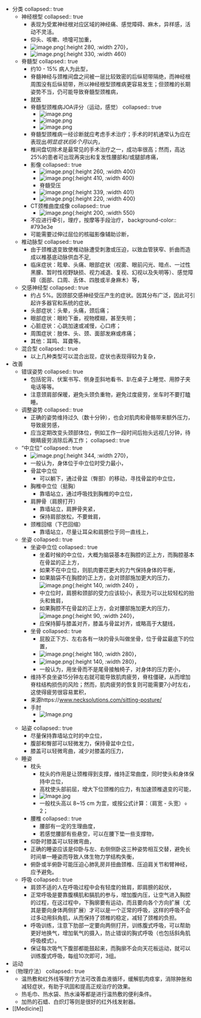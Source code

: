 - 分类
  collapsed:: true
	- 神经根型
	  collapsed:: true
		- 表现为受累神经根对应区域的神经痛、感觉障碍、麻木，异样感，活动不灵活。
		- 仰头、咳嗽、喷嚏可加重，
		- ![image.png](../assets/image_1658325087225_0.png){:height 280, :width 270}，
		- ![image.png](../assets/image_1658325118424_0.png){:height 330, :width 460}
	- 脊髓型
	  collapsed:: true
		- 约10 - 15% 病人为此型，
		- 脊髓神经与颈椎间盘之间被一层比较致密的后纵韧带隔绝，而神经根周围没有后纵韧带，所以神经根型颈椎病更容易发生；但颈椎的长期姿势不当，仍可能导致脊髓型颈椎病，
		- 就医
		- 脊髓型颈椎病JOA评分（运动，感觉）
		  collapsed:: true
			- ![image.png](../assets/image_1660902336463_0.png)
			- ![image.png](../assets/image_1660902356075_0.png)
			- ![image.png](../assets/image_1660902435024_0.png)
		- 脊髓型颈椎病一经诊断就应考虑手术治疗；手术的时机通常认为应在表现出*明显症状后6个月*以内，
		- 椎间盘切除术是最常见的手术治疗之一，成功率很高；然而，高达25%的患者可出现再突出和复发性腰部和/或腿部疼痛，
		- 影像
		  collapsed:: true
			- ![image.png](../assets/image_1660902980233_0.png){:height 260, :width 400}
			- ![image.png](../assets/image_1660913471030_0.png){:height 410, :width 400}
			- 脊髓受压
			- ![image.png](../assets/image_1660905087010_0.png){:height 339, :width 401}
			- ![image.png](../assets/image_1660902926322_0.png){:height 220, :width 400}
		- CT颈椎曲度成像
		  collapsed:: true
			- ![image.png](../assets/image_1658324948622_0.png){:height 200, :width 550}
		- 不应进行牵引，理疗，按摩等手段治疗，
		  background-color:: #793e3e
		- 可能需要过伸过屈位的核磁影像辅助诊断，
	- 椎动脉型
	  collapsed:: true
		- 由于颈椎退变致使椎动脉遭受刺激或压迫，以致血管狭窄、折曲而造成以椎基底动脉供血不足,
		- 临床症状：眩晕、头痛、眼部症状（视雾、眼前闪光、暗点、一过性黑朦、暂时性视野缺损、视力减退、复视、幻视以及失明等）、感觉障碍（面部、口周、舌体、四肢或半身麻木）等，
	- 交感神经型
	  collapsed:: true
		- 约占 5%。因颈部交感神经受压产生的症状。因其分布广泛，因此可引起许多器官和系统的症状。
		- 头部症状：头晕，头痛，颈后痛；
		- 眼部症状：眼睑下垂，视物模糊，甚至失明；
		- 心脏症状：心跳加速或减慢，心口疼；
		- 周围症状：肢体、头、颈、面部发麻或疼痛；
		- 其他：耳鸣、耳聋等。
	- 混合型
	  collapsed:: true
		- 以上几种类型可以混合出现，症状也表现得较为复杂，
- 改善
	- 错误姿势
	  collapsed:: true
		- 包括驼背、伏案书写、侧身歪斜地看书、趴在桌子上睡觉、用脖子夹电话等等。
		- 注意颈肩部保暖，避免头颈负重物，避免过度疲劳，坐车时不要打瞌睡。
	- 调整姿势
	  collapsed:: true
		- 正确的姿势维持过久（数十分钟），也会对肌肉和骨骼带来额外压力，导致疲劳感，
		- 应当定期改变头颈部体位，例如工作一段时间后抬头远视几分钟，待眼睛疲劳消除后再工作；
		  collapsed:: true
	- “中立位”
	  collapsed:: true
		- ![image.png](../assets/image_1661674237484_0.png){:height 344, :width 270}，
		- 一般认为，身体位于中立位时受力最小，
		- 骨盆中立位
			- 可以躺下，通过骨盆（臀部）的移动，寻找骨盆的中立位，
		- 胸椎中立位（挺胸）
			- 靠墙站立，通过呼吸找到胸椎的中立位，
		- 肩胛骨（肩膀打开）
			- 靠墙站立，肩胛骨夹紧，
			- 保持肩部放松，不要耸肩，
		- 颈椎回缩（下巴回缩）
			- 靠墙站立，尽量让耳朵和肩膀位于同一直线上，
	- 坐姿
	  collapsed:: true
		- 坐姿中立位
		  collapsed:: true
			- 坐着时候的中立位，大概为脑袋基本在胸腔的正上方，而胸腔基本在骨盆的正上方，
			- 如果不在中立位，则肌肉要花更大的力气保持身体的平衡，
			- 如果脑袋不在胸腔的正上方，会对颈部施加更大的压力， ![image.png](../assets/image_1661674738649_0.png){:height 140, :width 240} ，
			- 中立位时，肩膀和颈部的受力应该较小，表现为可以比较轻松的抬头和耸肩，
			- 如果胸腔不在骨盆的正上方，会对腰部施加更大的压力， ![image.png](../assets/image_1661674873989_0.png){:height 90, :width 240}，
			- 应保持脚与膝盖对齐，膝盖与骨盆对齐，或略高于大腿线，
		- 坐骨
		  collapsed:: true
			- 屁股正下方、左右各有一块的骨头叫做坐骨，位于骨盆最底下的位置，
			- ![image.png](../assets/image_1661674989787_0.png){:height 180, :width 280}，
			- ![image.png](../assets/image_1661675049530_0.png){:height 140, :width 280}，
			- 一般认为，用坐骨而不是尾骨接触椅子，对身体的压力更小，
		- 维持不良坐姿15分钟左右就可能导致肌肉疲劳，脊柱僵硬，从而增加脊柱结构损伤的风险；然而，肌肉疲劳的恢复则可能需要7小时左右，这使得疲劳很容易累积，
		- 来源https://www.necksolutions.com/sitting-posture/
		- 手肘
			- ![Image.png](../assets/Image_1648384774393_0.png)
			-
	- 站姿
	  collapsed:: true
		- 尽量保持靠墙站立时的中立位，
		- 腹部和臀部可以轻微发力，保持骨盆中立位，
		- 膝盖可以轻微弯曲，减少对膝盖的压力，
	- 睡姿
		- 枕头
			- 枕头的作用是让颈椎得到支撑，维持正常曲度，同时使头和身体保持中立位，
			- 高枕使头部前屈，增大下位颈椎的应力，有加速颈椎退变的可能，
			- ![Image.jpg](../assets/Image_1648384951273_0.jpg)
			- 一般枕头高以 8~15 cm 为宜，或按公式计算：（肩宽 - 头宽）÷ 2；
		- 腰椎
		  collapsed:: true
			- 腰部有一定的生理曲度，
			- 若感觉腰部有些悬空，可以在腰下垫一些支撑物，
		- 仰卧时膝盖可以轻微弯曲，
		- 正确的睡姿应该是仰卧与左、右侧侧卧这三种姿势相互交替，避免长时间单一睡姿而导致人体生物力学结构失衡，
		- 俯卧或半俯卧可能压迫心肺乳房并扭曲颈椎、压迫肩关节和臂神经，应予避免。
	- 呼吸
	  collapsed:: true
		- 肩颈不适的人在呼吸过程中会有轻度的耸肩，即肩膀的起伏，
		- 正常呼吸是要靠腹横肌和膈肌的参与，增加腹内压，让空气进入胸腔的过程，在这过程中，下胸廓要有运动，而且要向各个方向扩展（尤其是要向身体两侧扩展）才可以是一个正常的呼吸，这样的呼吸不会过多动用斜角肌，从而保持了颈椎的稳定，减轻了颈椎的负担。
		- 呼吸训练，注意下肋部一定要向两侧打开，训练腹式呼吸，可以帮助更好地换气，增加氧气的摄入，防止错误的胸式呼吸（也包括斜角肌呼吸模式）。
		- 保证每次吸气下腹部都能鼓起来，而胸廓不会向天花板运动，就可以训练腹式呼吸，每组10次即可，3组。
- 运动
- （物理疗法）
  collapsed:: true
	- 温热敷和红外线等理疗方法可改善血液循环，缓解肌肉痉挛，消除肿胀和减轻症状，有助于巩固和提高正规治疗的效果。
	- 热毛巾、热水袋、热水澡等都是进行温热敷的便利条件。
	- 加热的石蜡、白炽灯等则是很好的红外线发射器。
- [[Medicine]]